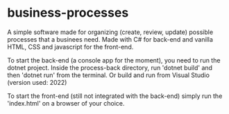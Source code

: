 # business-processes
A simple software made for organizing (create, review, update) possible processes that a businees need.
Made with C# for back-end and vanilla HTML, CSS and javascript for the front-end.

To start the back-end (a console app for the moment), you need to run the dotnet project.
Inside the process-back directory, run 'dotnet build' and then 'dotnet run' from the terminal.
Or build and run from Visual Studio (version used: 2022)

To start the front-end (still not integrated with the back-end) simply run the 'index.html' on a browser of your choice.
